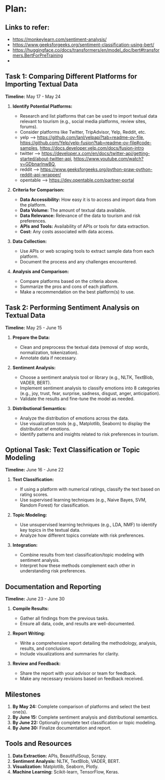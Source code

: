 # Plan:

## Links to refer:
  - https://monkeylearn.com/sentiment-analysis/ 
  - https://www.geeksforgeeks.org/sentiment-classification-using-bert/
  - https://huggingface.co/docs/transformers/en/model_doc/bert#transformers.BertForPreTraining
  - 

## Task 1: Comparing Different Platforms for Importing Textual Data 
**Timeline:** May 17 - May 24

1. **Identify Potential Platforms:**
   - Research and list platforms that can be used to import textual data relevant to tourism (e.g., social media platforms, review sites, forums).
   - Consider platforms like Twitter, TripAdvisor, Yelp, Reddit, etc.
   - yelp --> https://github.com/lanl/yelpapi?tab=readme-ov-file, https://github.com/Yelp/yelp-fusion?tab=readme-ov-file#code-samples, https://docs.developer.yelp.com/docs/fusion-intro
   - twitter --> https://developer.x.com/en/docs/twitter-api/getting-started/about-twitter-api, https://www.youtube.com/watch?v=GDbnarInwBQ, 
   - reddit --> https://www.geeksforgeeks.org/python-praw-python-reddit-api-wrapper/
   - opentable --> https://dev.opentable.com/partner-portal

2. **Criteria for Comparison:**
   - **Data Accessibility:** How easy it is to access and import data from the platform.
   - **Data Volume:** The amount of textual data available.
   - **Data Relevance:** Relevance of the data to tourism and risk preferences.
   - **APIs and Tools:** Availability of APIs or tools for data extraction.
   - **Cost:** Any costs associated with data access.

3. **Data Collection:**
   - Use APIs or web scraping tools to extract sample data from each platform.
   - Document the process and any challenges encountered.

4. **Analysis and Comparison:**
   - Compare platforms based on the criteria above.
   - Summarize the pros and cons of each platform.
   - Make a recommendation on the best platform(s) to use.

## Task 2: Performing Sentiment Analysis on Textual Data

**Timeline:** May 25 - June 15

1. **Prepare the Data:**
   - Clean and preprocess the textual data (removal of stop words, normalization, tokenization).
   - Annotate data if necessary.

2. **Sentiment Analysis:**
   - Choose a sentiment analysis tool or library (e.g., NLTK, TextBlob, VADER, BERT).
   - Implement sentiment analysis to classify emotions into 8 categories (e.g., joy, trust, fear, surprise, sadness, disgust, anger, anticipation).
   - Validate the results and fine-tune the model as needed.

3. **Distributional Semantics:**
   - Analyze the distribution of emotions across the data.
   - Use visualization tools (e.g., Matplotlib, Seaborn) to display the distribution of emotions.
   - Identify patterns and insights related to risk preferences in tourism.

## Optional Task: Text Classification or Topic Modeling

**Timeline:** June 16 - June 22

1. **Text Classification:**
   - If using a platform with numerical ratings, classify the text based on rating scores.
   - Use supervised learning techniques (e.g., Naive Bayes, SVM, Random Forest) for classification.

2. **Topic Modeling:**
   - Use unsupervised learning techniques (e.g., LDA, NMF) to identify key topics in the textual data.
   - Analyze how different topics correlate with risk preferences.

3. **Integration:**
   - Combine results from text classification/topic modeling with sentiment analysis.
   - Interpret how these methods complement each other in understanding risk preferences.

## Documentation and Reporting

**Timeline:** June 23 - June 30

1. **Compile Results:**
   - Gather all findings from the previous tasks.
   - Ensure all data, code, and results are well-documented.

2. **Report Writing:**
   - Write a comprehensive report detailing the methodology, analysis, results, and conclusions.
   - Include visualizations and summaries for clarity.

3. **Review and Feedback:**
   - Share the report with your advisor or team for feedback.
   - Make any necessary revisions based on feedback received.

## Milestones

1. **By May 24:** Complete comparison of platforms and select the best one(s).
2. **By June 15:** Complete sentiment analysis and distributional semantics.
3. **By June 22:** Optionally complete text classification or topic modeling.
4. **By June 30:** Finalize documentation and report.

## Tools and Resources

1. **Data Extraction:** APIs, BeautifulSoup, Scrapy.
2. **Sentiment Analysis:** NLTK, TextBlob, VADER, BERT.
3. **Visualization:** Matplotlib, Seaborn, Plotly.
4. **Machine Learning:** Scikit-learn, TensorFlow, Keras.

